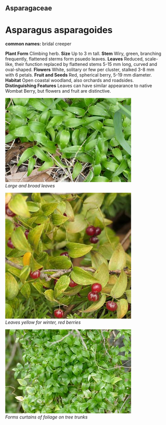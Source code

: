 ## Asparagaceae
# Asparagus asparagoides
**common names:** bridal creeper

**Plant Form** Climbing herb. **Size** Up to 3 m tall. **Stem** Wiry, green, branching frequently, flattened sterms form psuedo leaves. **Leaves** Reduced, scale-like, their function replaced by flattened stems 5-15 mm long, curved and oval-shaped. **Flowers** White, solitary or few per cluster, stalked 3-8 mm with 6 petals. **Fruit and Seeds** Red, spherical berry, 5-19 mm diameter. **Habitat** Open coastal woodland, also orchards and roadsides. **Distinguishing Features** Leaves can have similar appearance to native Wombat Berry, but flowers and fruit are distinctive.


![Large and broad leaves](5288_P6860289.jpg)  
 *Large and broad leaves* 

![Leaves yellow for winter, red berries](68423_P1000406.jpg)  
 *Leaves yellow for winter, red berries* 

![Forms curtains of foliage on tree trunks](5291_P6860282.jpg)  
 *Forms curtains of foliage on tree trunks* 


